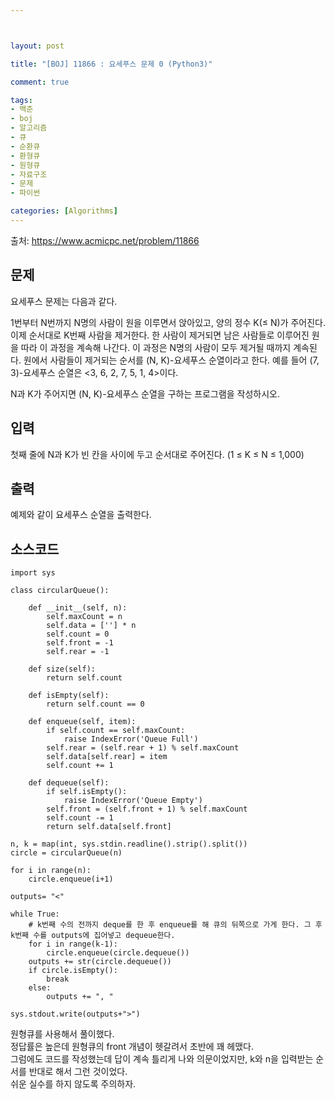 ```yaml
---



layout: post

title: "[BOJ] 11866 : 요세푸스 문제 0 (Python3)"

comment: true

tags:
- 백준
- boj
- 알고리즘
- 큐
- 순환큐
- 환형큐
- 원형큐
- 자료구조
- 문제
- 파이썬

categories: [Algorithms]
---
```




출처: https://www.acmicpc.net/problem/11866



## 문제
요세푸스 문제는 다음과 같다.

1번부터 N번까지 N명의 사람이 원을 이루면서 앉아있고, 양의 정수 K(≤ N)가 주어진다. 이제 순서대로 K번째 사람을 제거한다. 한 사람이 제거되면 남은 사람들로 이루어진 원을 따라 이 과정을 계속해 나간다. 이 과정은 N명의 사람이 모두 제거될 때까지 계속된다. 원에서 사람들이 제거되는 순서를 (N, K)-요세푸스 순열이라고 한다. 예를 들어 (7, 3)-요세푸스 순열은 <3, 6, 2, 7, 5, 1, 4>이다.

N과 K가 주어지면 (N, K)-요세푸스 순열을 구하는 프로그램을 작성하시오.

## 입력
첫째 줄에 N과 K가 빈 칸을 사이에 두고 순서대로 주어진다. (1 ≤ K ≤ N ≤ 1,000)


## 출력
예제와 같이 요세푸스 순열을 출력한다.

## 소스코드
```
import sys

class circularQueue():

	def __init__(self, n):
		self.maxCount = n
		self.data = [''] * n
		self.count = 0
		self.front = -1
		self.rear = -1

	def size(self):
		return self.count

	def isEmpty(self):
		return self.count == 0

	def enqueue(self, item):
		if self.count == self.maxCount:
			raise IndexError('Queue Full')
		self.rear = (self.rear + 1) % self.maxCount
		self.data[self.rear] = item
		self.count += 1

	def dequeue(self):
		if self.isEmpty():
			raise IndexError('Queue Empty')
		self.front = (self.front + 1) % self.maxCount
		self.count -= 1
		return self.data[self.front]

n, k = map(int, sys.stdin.readline().strip().split())
circle = circularQueue(n)

for i in range(n):
	circle.enqueue(i+1)

outputs= "<"

while True:
	# k번째 수의 전까지 deque를 한 후 enqueue를 해 큐의 뒤쪽으로 가게 한다. 그 후 k번째 수를 outputs에 집어넣고 dequeue한다.  
	for i in range(k-1):
		circle.enqueue(circle.dequeue())
	outputs += str(circle.dequeue())
	if circle.isEmpty():
		break
	else:
		outputs += ", "

sys.stdout.write(outputs+">")

```

원형큐를 사용해서 풀이했다.  
정답률은 높은데 원형큐의 front 개념이 헷갈려서 초반에 꽤 헤맸다.   
그럼에도 코드를 작성했는데 답이 계속 틀리게 나와 의문이었지만, k와 n을 입력받는 순서를 반대로 해서 그런 것이었다.  
쉬운 실수를 하지 않도록 주의하자.
